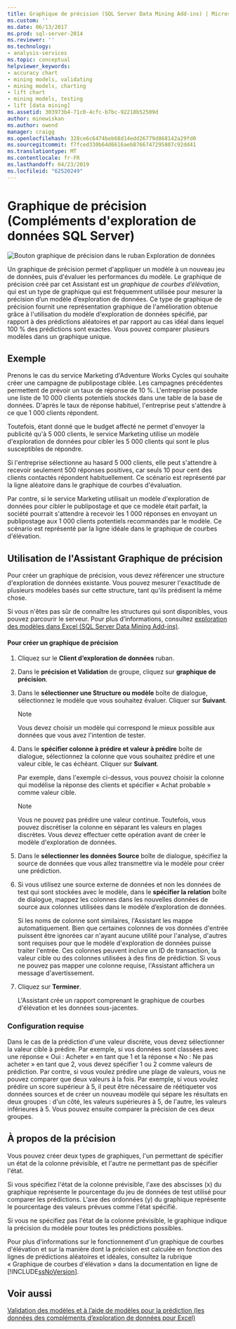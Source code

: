 ```yaml
---
title: Graphique de précision (SQL Server Data Mining Add-ins) | Microsoft Docs
ms.custom: ''
ms.date: 06/13/2017
ms.prod: sql-server-2014
ms.reviewer: ''
ms.technology:
- analysis-services
ms.topic: conceptual
helpviewer_keywords:
- accuracy chart
- mining models, validating
- mining models, charting
- lift chart
- mining models, testing
- lift [data mining]
ms.assetid: 303973b4-71c0-4cfc-b7bc-92218b52509d
author: minewiskan
ms.author: owend
manager: craigg
ms.openlocfilehash: 328ce6c6474beb68d14edd26779d868142a29fd0
ms.sourcegitcommit: f7fced330b64d6616aeb8766747295807c92dd41
ms.translationtype: MT
ms.contentlocale: fr-FR
ms.lasthandoff: 04/23/2019
ms.locfileid: "62520249"
---
```

# <a name="accuracy-chart-sql-server-data-mining-add-ins"></a>Graphique de précision (Compléments d'exploration de données SQL Server)
  ![Bouton graphique de précision dans le ruban Exploration de données](media/dmc-accchart.gif "bouton graphique de précision dans le ruban Exploration de données")  
  
 Un graphique de précision permet d'appliquer un modèle à un nouveau jeu de données, puis d'évaluer les performances du modèle. Le graphique de précision créé par cet Assistant est un *graphique de courbes d’élévation*, qui est un type de graphique qui est fréquemment utilisée pour mesurer la précision d’un modèle d’exploration de données. Ce type de graphique de précision fournit une représentation graphique de l'amélioration obtenue grâce à l'utilisation du modèle d'exploration de données spécifié, par rapport à des prédictions aléatoires et par rapport au cas idéal dans lequel 100 % des prédictions sont exactes. Vous pouvez comparer plusieurs modèles dans un graphique unique.  
  
## <a name="example"></a>Exemple  
 Prenons le cas du service Marketing d'Adventure Works Cycles qui souhaite créer une campagne de publipostage ciblée. Les campagnes précédentes permettent de prévoir un taux de réponse de 10 %. L'entreprise possède une liste de 10 000 clients potentiels stockés dans une table de la base de données. D'après le taux de réponse habituel, l'entreprise peut s'attendre à ce que 1 000 clients répondent.  
  
 Toutefois, étant donné que le budget affecté ne permet d'envoyer la publicité qu'à 5 000 clients, le service Marketing utilise un modèle d'exploration de données pour cibler les 5 000 clients qui sont le plus susceptibles de répondre.  
  
 Si l'entreprise sélectionne au hasard 5 000 clients, elle peut s'attendre à recevoir seulement 500 réponses positives, car seuls 10 pour cent des clients contactés répondent habituellement. Ce scénario est représenté par la ligne aléatoire dans le graphique de courbes d'évaluation.  
  
 Par contre, si le service Marketing utilisait un modèle d'exploration de données pour cibler le publipostage et que ce modèle était parfait, la société pourrait s'attendre à recevoir les 1 000 réponses en envoyant un publipostage aux 1 000 clients potentiels recommandés par le modèle. Ce scénario est représenté par la ligne idéale dans le graphique de courbes d'élévation.  
  
## <a name="using-the-accuracy-chart-wizard"></a>Utilisation de l'Assistant Graphique de précision  
 Pour créer un graphique de précision, vous devez référencer une structure d'exploration de données existante. Vous pouvez mesurer l'exactitude de plusieurs modèles basés sur cette structure, tant qu'ils prédisent la même chose.  
  
 Si vous n'êtes pas sûr de connaître les structures qui sont disponibles, vous pouvez parcourir le serveur. Pour plus d’informations, consultez [exploration des modèles dans Excel &#40;SQL Server Data Mining Add-ins&#41;](browsing-models-in-excel-sql-server-data-mining-add-ins.md).  
  
#### <a name="to-create-an-accuracy-chart"></a>Pour créer un graphique de précision  
  
1.  Cliquez sur le **Client d’exploration de données** ruban.  
  
2.  Dans le **précision et Validation** de groupe, cliquez sur **graphique de précision**.  
  
3.  Dans le **sélectionner une Structure ou modèle** boîte de dialogue, sélectionnez le modèle que vous souhaitez évaluer. Cliquer sur **Suivant**.  
  
    > [!NOTE]  
    >  Vous devez choisir un modèle qui correspond le mieux possible aux données que vous avez l'intention de tester.  
  
4.  Dans le **spécifier colonne à prédire et valeur à prédire** boîte de dialogue, sélectionnez la colonne que vous souhaitez prédire et une valeur cible, le cas échéant. Cliquer sur **Suivant**.  
  
     Par exemple, dans l'exemple ci-dessus, vous pouvez choisir la colonne qui modélise la réponse des clients et spécifier « Achat probable » comme valeur cible.  
  
    > [!NOTE]  
    >  Vous ne pouvez pas prédire une valeur continue. Toutefois, vous pouvez discrétiser la colonne en séparant les valeurs en plages discrètes. Vous devez effectuer cette opération avant de créer le modèle d'exploration de données.  
  
5.  Dans le **sélectionner les données Source** boîte de dialogue, spécifiez la source de données que vous allez transmettre via le modèle pour créer une prédiction.  
  
6.  Si vous utilisez une source externe de données et non les données de test qui sont stockées avec le modèle, dans le **spécifier la relation** boîte de dialogue, mappez les colonnes dans les nouvelles données de source aux colonnes utilisées dans le modèle d’exploration de données.  
  
     Si les noms de colonne sont similaires, l'Assistant les mappe automatiquement. Bien que certaines colonnes de vos données d'entrée puissent être ignorées car n'ayant aucune utilité pour l'analyse, d'autres sont requises pour que le modèle d'exploration de données puisse traiter l'entrée. Ces colonnes peuvent inclure un ID de transaction, la valeur cible ou des colonnes utilisées à des fins de prédiction. Si vous ne pouvez pas mapper une colonne requise, l'Assistant affichera un message d'avertissement.  
  
7.  Cliquez sur **Terminer**.  
  
     L'Assistant crée un rapport comprenant le graphique de courbes d'élévation et les données sous-jacentes.  
  
### <a name="requirements"></a>Configuration requise  
 Dans le cas de la prédiction d'une valeur discrète, vous devez sélectionner la valeur cible à prédire. Par exemple, si vos données sont classées avec une réponse « Oui : Acheter » en tant que 1 et la réponse « No : Ne pas acheter » en tant que 2, vous devez spécifier 1 ou 2 comme valeurs de prédiction. Par contre, si vous voulez prédire une plage de valeurs, vous ne pouvez comparer que deux valeurs à la fois. Par exemple, si vous voulez prédire un score supérieur à 5, il peut être nécessaire de réétiqueter vos données sources et de créer un nouveau modèle qui sépare les résultats en deux groupes : d'un côté, les valeurs supérieures à 5, de l'autre, les valeurs inférieures à 5. Vous pouvez ensuite comparer la précision de ces deux groupes.  
  
## <a name="understanding-accuracy"></a>À propos de la précision  
 Vous pouvez créer deux types de graphiques, l'un permettant de spécifier un état de la colonne prévisible, et l'autre ne permettant pas de spécifier l'état.  
  
 Si vous spécifiez l'état de la colonne prévisible, l'axe des abscisses (x) du graphique représente le pourcentage du jeu de données de test utilisé pour comparer les prédictions. L'axe des ordonnées (y) du graphique représente le pourcentage des valeurs prévues comme l'état spécifié.  
  
 Si vous ne spécifiez pas l'état de la colonne prévisible, le graphique indique la précision du modèle pour toutes les prédictions possibles.  
  
 Pour plus d'informations sur le fonctionnement d'un graphique de courbes d'élévation et sur la manière dont la précision est calculée en fonction des lignes de prédictions aléatoires et idéales, consultez la rubrique « Graphique de courbes d'élévation » dans la documentation en ligne de [!INCLUDE[ssNoVersion](../includes/ssnoversion-md.md)].  
  
## <a name="see-also"></a>Voir aussi  
 [Validation des modèles et à l’aide de modèles pour la prédiction &#40;les données des compléments d’exploration de données pour Excel&#41;](validating-models-and-using-models-for-prediction-data-mining-add-ins-for-excel.md)  
  
  
